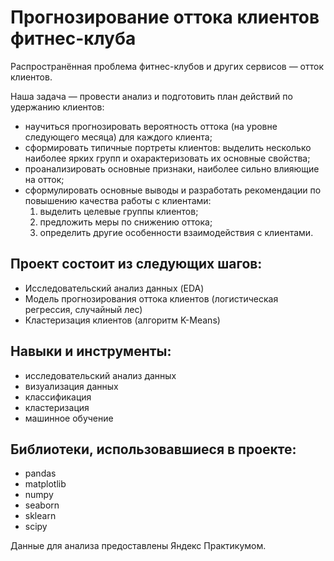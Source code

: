 # Прогнозирование оттока клиентов фитнес-клуба


Распространённая проблема фитнес-клубов и других сервисов — отток клиентов.

Наша задача — провести анализ и подготовить план действий по удержанию клиентов:

* научиться прогнозировать вероятность оттока (на уровне следующего месяца) для каждого клиента;
* сформировать типичные портреты клиентов: выделить несколько наиболее ярких групп и охарактеризовать их основные свойства;
* проанализировать основные признаки, наиболее сильно влияющие на отток;
* сформулировать основные выводы и разработать рекомендации по повышению качества работы с клиентами:
    1. выделить целевые группы клиентов;
    2. предложить меры по снижению оттока;
    3. определить другие особенности взаимодействия с клиентами.
    

## Проект состоит из следующих шагов:
* Исследовательский анализ данных (EDA)
* Модель прогнозирования оттока клиентов (логистическая регрессия, случайный лес)
* Кластеризация клиентов (алгоритм K-Means)


## Навыки и инструменты:
* исследовательский анализ данных
* визуализация данных
* классификация
* кластеризация
* машинное обучение

## Библиотеки, использовавшиеся в проекте:
* pandas
* matplotlib
* numpy
* seaborn
* sklearn
* scipy

Данные для анализа предоставлены Яндекс Практикумом.